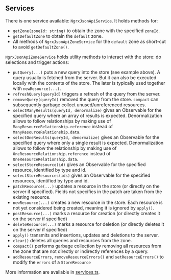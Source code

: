 ## Services

There is one service available: `NgrxJsonApiService`. It holds methods for:

- `getZone(zoneId: string)` to obtain the zone with the specified `zoneId`.
- `getDefaultZone` to obtain the `default` zone.
- All methods of `NgrxJsonApiZoneService` for the `default` zone as short-cut to avoid `getDefaultZone()`.

`NgrxJsonApiZoneService` holds utility methods to interact with the store: do selections and trigger actions:

- `putQuery(...)` puts a new query into the store (see example above). A query usually is fetched from the server. But
  it can also be executed locally with the contents of the store. The later is typically used together with `newResource(...)`. 
- `refreshQuery(queryId)` triggers a refresh of the query from the server.
- `removeQuery(queryId)` removed the query from the store. `compact` can subsequently garbage collect unused/unreferenced resources.
- `selectManyResults(queryId, denormalize)` gives an Observable for the specified query where an array of results is expected. 
  Denormalization allows to follow relationships by making use of `ManyResourceRelationship.reference` instead of
  `ManyResourceRelationship.data`.
- `selectOneResults(queryId, denormalize)` gives an Observable for the specified query where only a single result is expected. 
  Denormalization allows to follow the relationship by making use of `OneResourceRelationship.reference` instead of
   `OneResourceRelationship.data`.
- `selectStoreResource(id)` gives an Observable for the specified resource, identified by type and id.
- `selectStoreResources(ids)` gives an Observable for the specified resources, identified by type and id.
- `patchResource(...)` updates a resource in the store (or directly on the server if specified). Fields not specifies in the patch are taken from the existing resource.
- `newResource(...)` creates a new resource in the store. Each resource is not yet considered being created, meaning it is ignored by `apply()`.
- `postResource(...)`  marks a resource for creation (or directly creates it on the server if specified)
- `deleteResource(...)` marks a resource for deletion (or directly deletes it on the server if specified)
- `apply()` transmits and insertions, updates and deletions to the server.
- `clear()` deletes all queries and resources from the zone.
- `compact()` performs garbage collection by removing all resources from the zone that are not directly or indirectly references by a query.
- `addResourceErrors`, `removeResourceErrors()` and `setResourceErrors()` to modify the `errors` of a `StoreResource`


More information are available in [services.ts](../src/services.ts).
